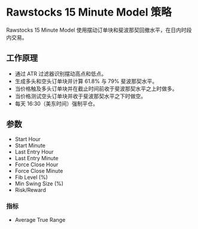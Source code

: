 # Rawstocks 15 Minute Model 策略

Rawstocks 15 Minute Model 使用摆动订单块和斐波那契回撤水平，在日内时段内交易。

## 工作原理
- 通过 ATR 过滤器识别摆动高点和低点。
- 生成多头和空头订单块并计算 61.8% 与 79% 斐波那契水平。
- 当价格触及多头订单块并在截止时间前收于斐波那契水平之上时做多。
- 当价格测试空头订单块并收于斐波那契水平之下时做空。
- 每天 16:30（美东时间）强制平仓。

## 参数
- Start Hour
- Start Minute
- Last Entry Hour
- Last Entry Minute
- Force Close Hour
- Force Close Minute
- Fib Level (%)
- Min Swing Size (%)
- Risk/Reward

### 指标
- Average True Range
